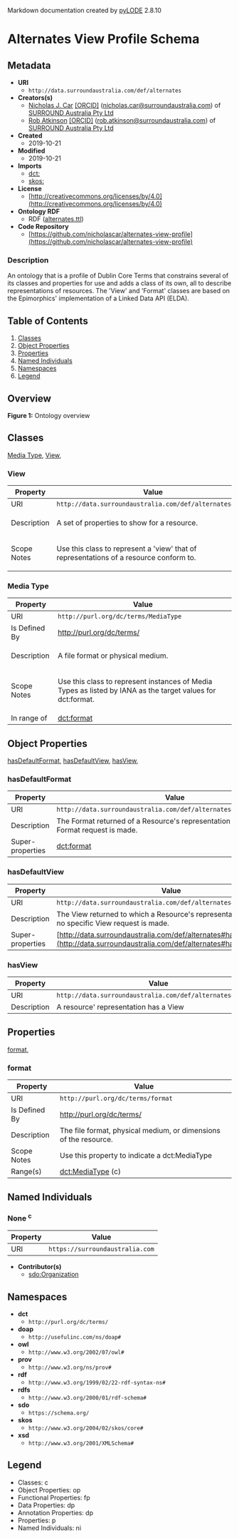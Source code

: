 Markdown documentation created by [pyLODE](http://github.com/rdflib/pyLODE) 2.8.10

# Alternates View Profile Schema

## Metadata
* **URI**
  * `http://data.surroundaustralia.com/def/alternates`
* **Creators(s)**
  * [Nicholas J. Car](https://orcid.org/0000-0002-8742-7730)
    [[ORCID]](https://orcid.org/0000-0002-8742-7730)
    (<nicholas.car@surroundaustralia.com></a>) of [SURROUND Australia Pty Ltd](https://surroundaustralia.com)
  * [Rob Atkinson](https://orcid.org/0000-0002-7878-2693)
    [[ORCID]](https://orcid.org/0000-0002-7878-2693)
    (<rob.atkinson@surroundaustralia.com></a>) of [SURROUND Australia Pty Ltd](https://surroundaustralia.com)
* **Created**
  * 2019-10-21
* **Modified**
  * 2019-10-21
* **Imports**
  * [dct:](http://purl.org/dc/terms/)
  * [skos:](http://www.w3.org/2004/02/skos/core#)
* **License**
  * [http://creativecommons.org/licenses/by/4.0](http://creativecommons.org/licenses/by/4.0)
* **Ontology RDF**
  * RDF ([alternates.ttl](turtle))
* **Code Repository**
  * [https://github.com/nicholascar/alternates-view-profile](https://github.com/nicholascar/alternates-view-profile)
### Description
<p>An ontology that is a profile of Dublin Core Terms that constrains several of its classes and properties for use and adds a class of its own, all to describe representations of resources. The 'View' and 'Format' classes are based on the Epimorphics' implementation of a Linked Data API (ELDA).</p>

## Table of Contents
1. [Classes](#classes)
1. [Object Properties](#objectproperties)
1. [Properties](#properties)
1. [Named Individuals](#namedindividuals)
1. [Namespaces](#namespaces)
1. [Legend](#legend)


## Overview

**Figure 1:** Ontology overview
## Classes
[Media Type](#MediaType),
[View](#View),
### View
Property | Value
--- | ---
URI | `http://data.surroundaustralia.com/def/alternates#View`
Description | <p>A set of properties to show for a resource.</p>
Scope Notes | <p>Use this class to represent a 'view' that of representations of a resource conform to.</p>
### Media Type
Property | Value
--- | ---
URI | `http://purl.org/dc/terms/MediaType`
Is Defined By | http://purl.org/dc/terms/
Description | <p>A file format or physical medium.</p>
Scope Notes | <p>Use this class to represent instances of Media Types as listed by IANA as the target values for dct:format.</p>
In range of |[dct:format](http://purl.org/dc/terms/format)<br />

## Object Properties
[hasDefaultFormat](#hasDefaultFormat),
[hasDefaultView](#hasDefaultView),
[hasView](#hasView),
[](hasDefaultFormat)
### hasDefaultFormat
Property | Value
--- | ---
URI | `http://data.surroundaustralia.com/def/alternates#hasDefaultFormat`
Description | The Format returned of a Resource's representation if no specific Format request is made.
Super-properties |[dct:format](http://purl.org/dc/terms/format)<br />
[](hasDefaultView)
### hasDefaultView
Property | Value
--- | ---
URI | `http://data.surroundaustralia.com/def/alternates#hasDefaultView`
Description | The View returned to which a Resource's representation conforms if no specific View request is made.
Super-properties |[http://data.surroundaustralia.com/def/alternates#hasView](http://data.surroundaustralia.com/def/alternates#hasView) (op)<br />
[](hasView)
### hasView
Property | Value
--- | ---
URI | `http://data.surroundaustralia.com/def/alternates#hasView`
Description | A resource' representation has a View

## Properties
[format](#format),
[](format)
### format
Property | Value
--- | ---
URI | `http://purl.org/dc/terms/format`
Is Defined By | http://purl.org/dc/terms/
Description | The file format, physical medium, or dimensions of the resource.
Scope Notes | Use this property to indicate a dct:MediaType
Range(s) |[dct:MediaType](http://purl.org/dc/terms/MediaType) (c)<br />

## Named Individuals
### None <sup>c</sup>
Property | Value
--- | ---
URI | `https://surroundaustralia.com`
* **Contributor(s)**
  * [sdo:Organization](https://schema.org/Organization)
## Namespaces
* **dct**
  * `http://purl.org/dc/terms/`
* **doap**
  * `http://usefulinc.com/ns/doap#`
* **owl**
  * `http://www.w3.org/2002/07/owl#`
* **prov**
  * `http://www.w3.org/ns/prov#`
* **rdf**
  * `http://www.w3.org/1999/02/22-rdf-syntax-ns#`
* **rdfs**
  * `http://www.w3.org/2000/01/rdf-schema#`
* **sdo**
  * `https://schema.org/`
* **skos**
  * `http://www.w3.org/2004/02/skos/core#`
* **xsd**
  * `http://www.w3.org/2001/XMLSchema#`

## Legend
* Classes: c
* Object Properties: op
* Functional Properties: fp
* Data Properties: dp
* Annotation Properties: dp
* Properties: p
* Named Individuals: ni